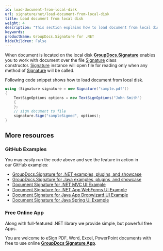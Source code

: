 ```yaml
---
id: load-document-from-local-disk
url: signature/net/load-document-from-local-disk
title: Load document from local disk
weight: 4
description: "This section explains how to load document from local disk with GroupDocs.Signature API."
keywords: 
productName: GroupDocs.Signature for .NET
hideChildren: False
---
```

When document is located on the local disk [**GroupDocs.Signature**](https://products.groupdocs.com/signature/net) enables you to work with document over the file [Signature](https://apireference.groupdocs.com/net/signature/groupdocs.signature/signature) class constructor. [Signature](https://apireference.groupdocs.com/net/signature/groupdocs.signature/signature) instance will open file for reading only when any method of [Signature](https://apireference.groupdocs.com/net/signature/groupdocs.signature/signature) will be called.

Following code snippet shows how to load document from local disk.

```csharp
using (Signature signature = new Signature("sample.pdf"))
{
    TextSignOptions options = new TextSignOptions("John Smith")
    {
    };
    // sign document to file
    signature.Sign("sampleSigned", options);
}
```

## More resources

### GitHub Examples

You may easily run the code above and see the feature in action in our GitHub examples:

* [GroupDocs.Signature for .NET examples, plugins, and showcase](https://github.com/groupdocs-signature/GroupDocs.Signature-for-.NET)
* [GroupDocs.Signature for Java examples, plugins, and showcase](https://github.com/groupdocs-signature/GroupDocs.Signature-for-Java)
* [Document Signature for .NET MVC UI Example](https://github.com/groupdocs-signature/GroupDocs.Signature-for-.NET-MVC)
* [Document Signature for .NET App WebForms UI Example](https://github.com/groupdocs-signature/GroupDocs.Signature-for-.NET-WebForms)
* [Document Signature for Java App Dropwizard UI Example](https://github.com/groupdocs-signature/GroupDocs.Signature-for-Java-Dropwizard)
* [Document Signature for Java Spring UI Example](https://github.com/groupdocs-signature/GroupDocs.Signature-for-Java-Spring)

### Free Online App

Along with full-featured .NET library we provide simple, but powerful free Apps.

You are welcome to eSign PDF, Word, Excel, PowerPoint documents with free to use online **[GroupDocs Signature App](https://products.groupdocs.app/signature)**.